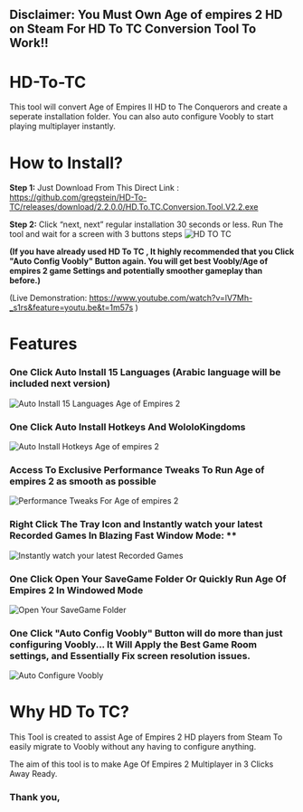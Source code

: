 
## Disclaimer: You Must Own Age of empires 2 HD on Steam For HD To TC Conversion Tool To Work!!
# HD-To-TC
This tool will convert Age of Empires II HD to The Conquerors and create a seperate installation folder. You can also auto configure Voobly to start playing multiplayer instantly.

# How to Install?

**Step 1:** Just Download From This Direct Link :  https://github.com/gregstein/HD-To-TC/releases/download/2.2.0.0/HD.To.TC.Conversion.Tool.V2.2.exe

**Step 2:** Click “next, next” regular installation 30 seconds or less. Run The tool and wait for a screen with 3 buttons steps 
![HD TO TC](https://image.prntscr.com/image/upvUFxSBSgWup5qOk-Zafw.png)

**(If you have already used HD To TC , It highly recommended that you Click "Auto Config Voobly" Button again. You will get best Voobly/Age of empires 2 game Settings and potentially smoother gameplay than before.)**

(Live Demonstration: https://www.youtube.com/watch?v=lV7Mh-_s1rs&feature=youtu.be&t=1m57s )

# Features

### One Click Auto Install 15 Languages (Arabic language will be included next version) 
![Auto Install 15 Languages Age of Empires 2](https://image.prntscr.com/image/nEWlL6wYTaGmU-PHTm-hAw.png)

### One Click Auto Install Hotkeys And WololoKingdoms 
![Auto Install Hotkeys Age of empires 2](https://image.prntscr.com/image/9m34qVjTS76_E0Ly55ME6w.png)

### Access To Exclusive Performance Tweaks To Run Age of empires 2 as smooth as possible
![Performance Tweaks For Age of empires 2 ](https://image.prntscr.com/image/E7lmgVxNQ9C4aMFQeXGI-w.png)

### Right Click The Tray Icon and Instantly watch your latest Recorded Games In Blazing Fast Window Mode: **
![Instantly watch your latest Recorded Games](https://image.prntscr.com/image/YHF9SkAaRkaTxKCEMeTgVw.png)

### One Click Open Your SaveGame Folder Or Quickly Run Age Of Empires 2 In Windowed Mode
![Open Your SaveGame Folder](https://image.prntscr.com/image/XevHYpWJR-Oc-IFVULj5rg.png)

### One Click "Auto Config Voobly" Button will do more than just configuring Voobly... It Will Apply the Best Game Room settings, and Essentially Fix screen resolution issues.
![Auto Configure Voobly](https://image.prntscr.com/image/XQg4zHxnQRaJpzOeCqsunw.png)




# Why HD To TC?

This Tool is created to assist Age of Empires 2 HD players from Steam To easily migrate to Voobly without any having to configure anything. 

The aim of this tool is to make Age Of Empires 2 Multiplayer in 3 Clicks Away Ready.

### Thank you, 
